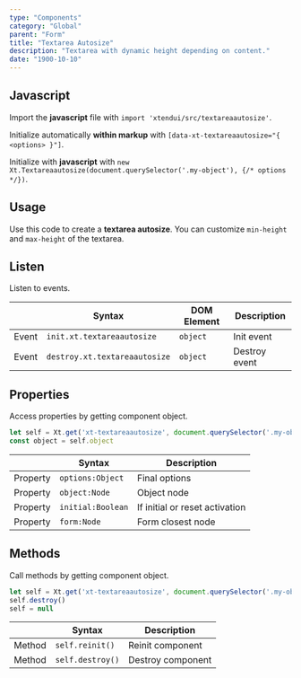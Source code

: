 ```yaml
---
type: "Components"
category: "Global"
parent: "Form"
title: "Textarea Autosize"
description: "Textarea with dynamic height depending on content."
date: "1900-10-10"
---
```


## Javascript

Import the **javascript** file with `import 'xtendui/src/textareaautosize'`.

Initialize automatically **within markup** with `[data-xt-textareaautosize="{ <options> }"]`.

Initialize with **javascript** with `new Xt.Textareaautosize(document.querySelector('.my-object'), {/* options */})`.

## Usage

Use this code to create a **textarea autosize**. You can customize `min-height` and `max-height` of the textarea.

<demo>
  <demoinline src="demos/components/form/textareaautosize">
  </demoinline>
</demo>

## Listen

Listen to events.

<div class="xt-overflow-sub overflow-y-hidden overflow-x-scroll my-5 xt-my-auto w-full">

|                         | Syntax                                    | DOM Element                    | Description                   |
| ----------------------- | ----------------------------------------- | ----------------------------- | ----------------------------- |
| Event                   | `init.xt.textareaautosize`           | `object` | Init event             |
| Event                   | `destroy.xt.textareaautosize`           | `object` | Destroy event             |

</div>

## Properties

Access properties by getting component object.

```js
let self = Xt.get('xt-textareaautosize', document.querySelector('.my-object'))
const object = self.object
```

<div class="xt-overflow-sub overflow-y-hidden overflow-x-scroll my-5 xt-my-auto w-full">

|                         | Syntax                                   | Description                   |
| ----------------------- | ---------------------------------------- | ----------------------------- |
| Property                   | `options:Object`       | Final options             |
| Property                   | `object:Node`       | Object node             |
| Property                   | `initial:Boolean`       | If initial or reset activation             |
| Property                   | `form:Node`       | Form closest node             |

</div>

## Methods

Call methods by getting component object.

```js
let self = Xt.get('xt-textareaautosize', document.querySelector('.my-object'))
self.destroy()
self = null
```

<div class="xt-overflow-sub overflow-y-hidden overflow-x-scroll my-5 xt-my-auto w-full">

|                         | Syntax                                    | Description                   |
| ----------------------- | ----------------------------------------- | ----------------------------- |
| Method                  | `self.reinit()`       | Reinit component             |
| Method                  | `self.destroy()`              | Destroy component            |

</div>
